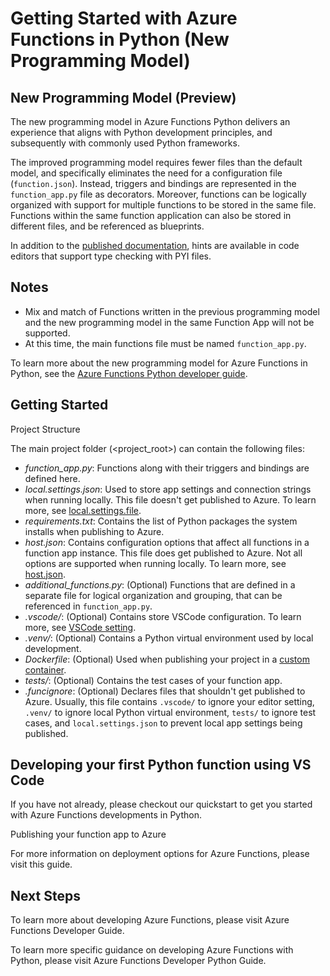 # Getting Started with Azure Functions in Python (New Programming Model)
  

## New Programming Model (Preview)

The new programming model in Azure Functions Python delivers an experience that aligns with Python development principles, and subsequently with commonly used Python frameworks. 

The improved programming model requires fewer files than the default model, and specifically eliminates the need for a configuration file (`function.json`). Instead, triggers and bindings are represented in the `function_app.py` file as decorators. Moreover, functions can be logically organized with support for multiple functions to be stored in the same file. Functions within the same function application can also be stored in different files, and be referenced as blueprints.

In addition to the [published documentation](<TODO>), hints are available in code editors that support type checking with PYI files.

## Notes

- Mix and match of Functions written in the previous programming model and the new programming model in the same Function App will not be supported.
- At this time, the main functions file must be named `function_app.py`.

To learn more about the new programming model for Azure Functions in Python, see the [Azure Functions Python developer guide](https://docs.microsoft.com/en-us/azure/azure-functions/functions-reference-python?tabs=asgi%2Capplication-level).

## Getting Started

Project Structure

The main project folder (<project_root>) can contain the following files:

* *function_app.py*: Functions along with their triggers and bindings are defined here.
* *local.settings.json*: Used to store app settings and connection strings when running locally. This file doesn't get published to Azure. To learn more, see [local.settings.file](functions-develop-local.md#local-settings-file).
* *requirements.txt*: Contains the list of Python packages the system installs when publishing to Azure.
* *host.json*: Contains configuration options that affect all functions in a function app instance. This file does get published to Azure. Not all options are supported when running locally. To learn more, see [host.json](functions-host-json.md).
* *additional_functions.py*: (Optional) Functions that are defined in a separate file for logical organization and grouping, that can be referenced in `function_app.py`.    
* *.vscode/*: (Optional) Contains store VSCode configuration. To learn more, see [VSCode setting](https://code.visualstudio.com/docs/getstarted/settings).
* *.venv/*: (Optional) Contains a Python virtual environment used by local development.
* *Dockerfile*: (Optional) Used when publishing your project in a [custom container](functions-create-function-linux-custom-image.md).
* *tests/*: (Optional) Contains the test cases of your function app.
* *.funcignore*: (Optional) Declares files that shouldn't get published to Azure. Usually, this file contains `.vscode/` to ignore your editor setting, `.venv/` to ignore local Python virtual environment, `tests/` to ignore test cases, and `local.settings.json` to prevent local app settings being published.
  
## Developing your first Python function using VS Code

If you have not already, please checkout our quickstart to get you started with Azure Functions developments in Python.

Publishing your function app to Azure
  
For more information on deployment options for Azure Functions, please visit this guide.

## Next Steps
  
To learn more about developing Azure Functions, please visit Azure Functions Developer Guide.

To learn more specific guidance on developing Azure Functions with Python, please visit Azure Functions Developer Python Guide.
